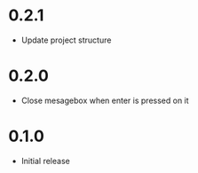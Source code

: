 # 0.2.1
- Update project structure 

# 0.2.0
- Close mesagebox when enter is pressed on it

# 0.1.0 
- Initial release
